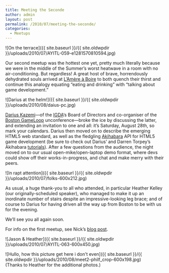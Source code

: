 ```yaml
---
title: Meeting the Seconde
author: admin
layout: post
permalink: /2010/07/meeting-the-seconde/
categories:
  - Meetups
---
```

![On the terrace]({{ site.baseurl }}/{{ site.oldwpdir }}/uploads/2010/07/AYITL-059-e1281570810594.jpg)

Our second meetup was the hottest one yet, pretty much literally because we were in the middle of the Summer&#8217;s worst heatwave in a room with no air-conditioning. But regardless! A great host of brave, horrendously dehydrated souls arrived at [L&#8217;Amère à Boire][1] to both quench their thirst and continue this analogy equating &#8220;eating and drinking&#8221; with &#8220;talking about game development.&#8221;

![Darius at the helm!]({{ site.baseurl }}/{{ site.oldwpdir }}/uploads/2010/08/daius-pc.jpg)

[Darius Kazemi][2]&#8212;of the [IGDA][3]&#8216;s Board of Directors and co-organiser of the [Boston GameLoop][4] unconference&#8212;broke the ice by discussing the latter, and extending an invitation to one and all: it&#8217;s Saturday, August 28th, so mark your calendars. Darius then moved on to describe the emerging HTML5 web standard, as well as the fledgling [Akihabara][5] API for HTML5 game development (be sure to check out Darius&#8217; and Darren Torpey&#8217;s Akihabara [tutorials][6]). After a few questions from the audience, the night moved on to our usual open-mike/open-laptop demo format, where devs could show off their works-in-progress, and chat and make merry with their peers.

![In rapt attention]({{ site.baseurl }}/{{ site.oldwpdir }}/uploads/2010/07/folks-600x212.jpg)

As usual, a huge thank-you to all who attended, in particular Heather Kelley (our originally-scheduled speaker), who managed to make it up an inordinate number of stairs despite an impressive-looking leg brace; and of course to Darius for having driven all the way up from Boston to be with us for the evening.

We&#8217;ll see you all again soon.

For info on the first meetup, see Nick&#8217;s [blog post][7].

![Jason & Heather]({{ site.baseurl }}/{{ site.oldwpdir }}/uploads/2010/07/AYITL-063-600x450.jpg)

![Hullo, how this picture get here i don't even]({{ site.baseurl }}/{{ site.oldwpdir }}/uploads/2010/08/meet2-philf_crop-600x198.jpg)  
(Thanks to Heather for the additional photos.)

 [1]: http://www.amereaboire.com/
 [2]: http://tinysubversions.com
 [3]: http://igda.org
 [4]: http://www.bostongameloop.com/
 [5]: http://www.kesiev.com/akihabara/
 [6]: http://bostongamejams.com/akihabara-tutorials/
 [7]: http://www.newton64.ca/blog/?p=810
